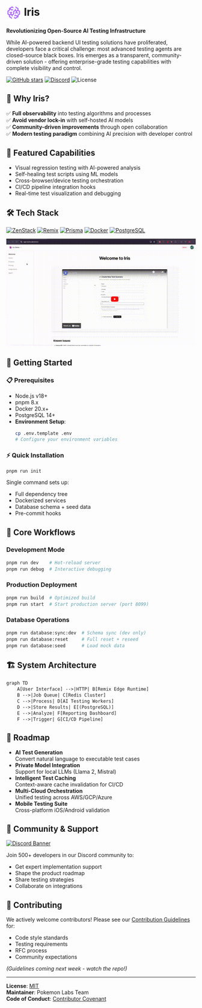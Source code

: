 
# <img src="./public/iris.svg" alt="Iris Logo" style="vertical-align: middle; width: 40px; height: 40px;" /> Iris

**Revolutionizing Open-Source AI Testing Infrastructure**

While AI-powered backend UI testing solutions have proliferated, developers face a critical challenge: most advanced testing agents are closed-source black boxes. Iris emerges as a transparent, community-driven solution - offering enterprise-grade testing capabilities with complete visibility and control.

[![GitHub stars](https://img.shields.io/github/stars/iris-connect/iris?style=social)](https://github.com/iris-connect/iris) 
[![Discord](https://img.shields.io/badge/Discord-Join%20Chat-7289da?style=flat&logo=discord)](https://discord.gg/uuNbJQyw6g)
![License](https://img.shields.io/badge/License-MIT-green)

## 🚀 Why Iris?

✅ **Full observability** into testing algorithms and processes  
✅ **Avoid vendor lock-in** with self-hosted AI models  
✅ **Community-driven improvements** through open collaboration  
✅ **Modern testing paradigm** combining AI precision with developer control

## 🌟 Featured Capabilities

- Visual regression testing with AI-powered analysis
- Self-healing test scripts using ML models
- Cross-browser/device testing orchestration
- CI/CD pipeline integration hooks
- Real-time test visualization and debugging

## 🛠 Tech Stack

[![ZenStack](https://img.shields.io/badge/ZenStack-2.0-blue?style=flat&logo=prisma)](https://zenstack.dev)
[![Remix](https://img.shields.io/badge/Remix-2.0-purple?style=flat&logo=remix)](https://remix.run)
[![Prisma](https://img.shields.io/badge/Prisma-5.0-black?style=flat&logo=prisma)](https://prisma.io)
[![Docker](https://img.shields.io/badge/Docker-20.x-2496ED?style=flat&logo=docker)](https://docker.com)
[![PostgreSQL](https://img.shields.io/badge/PostgreSQL-14+-336791?style=flat&logo=postgresql)](https://postgresql.org)

![Iris Testing Demo](./tryiris.gif)

## 🚀 Getting Started

### 📋 Prerequisites

- Node.js v18+
- pnpm 8.x
- Docker 20.x+
- PostgreSQL 14+
- **Environment Setup**:
  ```bash
  cp .env.template .env
  # Configure your environment variables
  ```

### ⚡ Quick Installation
```bash
pnpm run init
```
Single command sets up:
- Full dependency tree
- Dockerized services
- Database schema + seed data
- Pre-commit hooks

## 🧩 Core Workflows

### Development Mode
```bash
pnpm run dev    # Hot-reload server
pnpm run debug  # Interactive debugging
```

### Production Deployment
```bash
pnpm run build  # Optimized build
pnpm run start  # Start production server (port 8099)
```

### Database Operations
```bash
pnpm run database:sync:dev  # Schema sync (dev only)
pnpm run database:reset     # Full reset + reseed
pnpm run database:seed      # Load mock data
```

## 🏗 System Architecture

```mermaid
graph TD
    A[User Interface] -->|HTTP| B[Remix Edge Runtime]
    B -->|Job Queue| C[Redis Cluster]
    C -->|Process| D[AI Testing Workers]
    D -->|Store Results| E[(PostgreSQL)]
    E -->|Analyze| F[Reporting Dashboard]
    F -->|Trigger| G[CI/CD Pipeline]
```

## 🧭 Roadmap

- **AI Test Generation**  
  Convert natural language to executable test cases
- **Private Model Integration**  
  Support for local LLMs (Llama 2, Mistral)
- **Intelligent Test Caching**  
  Context-aware cache invalidation for CI/CD
- **Multi-Cloud Orchestration**  
  Unified testing across AWS/GCP/Azure
- **Mobile Testing Suite**  
  Cross-platform iOS/Android validation

## 💌 Community & Support

[![Discord Banner](https://dcbadge.vercel.app/api/server/uuNbJQyw6g)](https://discord.gg/uuNbJQyw6g)

Join 500+ developers in our Discord community to:
- Get expert implementation support
- Shape the product roadmap
- Share testing strategies
- Collaborate on integrations

## 🤝 Contributing

We actively welcome contributors! Please see our [Contribution Guidelines](https://github.com/pokemonlabs/iris/CONTRIBUTING.md) for:
- Code style standards
- Testing requirements
- RFC process
- Community expectations

*(Guidelines coming next week - watch the repo!)*

---

**License**: [MIT](https://opensource.org/licenses/MIT)  
**Maintainer**: Pokemon Labs Team  
**Code of Conduct**: [Contributor Covenant](https://www.contributor-covenant.org/)
